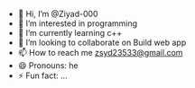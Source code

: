 - 👋 Hi, I’m @Ziyad-000
- 👀 I’m interested in programming
- 🌱 I’m currently learning c++
- 💞️ I’m looking to collaborate on Build web app
- 📫 How to reach me zsyd23533@gmail.com
- 😄 Pronouns:  he
- ⚡ Fun fact: ...

<!---
Ziyad-000/Ziyad-000 is a ✨ special ✨ repository because its `README.md` (this file) appears on your GitHub profile.
You can click the Preview link to take a look at your changes.
--->
